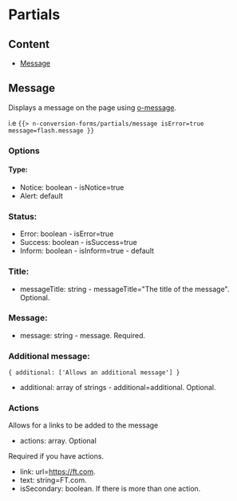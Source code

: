# Partials

## Content

* [Message](#message)

## Message

Displays a message on the page using [o-message](https://registry.origami.ft.com/components/o-message@3.0.1).

i.e `{{> n-conversion-forms/partials/message isError=true message=flash.message }}`

### Options

#### Type:

* Notice: boolean - isNotice=true
* Alert: default

### Status:

* Error: boolean - isError=true
* Success: boolean - isSuccess=true
* Inform: boolean - isInform=true - default

### Title:

* messageTitle: string - messageTitle="The title of the message". Optional.

### Message:

* message: string - message. Required.

### Additional message:

`{ additional: ['Allows an additional message'] }`

* additional: array of strings - additional=additional. Optional.

### Actions

Allows for a links to be added to the message

* actions: array. Optional

Required if you have actions.
* link: url=https://ft.com.
* text: string=FT.com.
* isSecondary: boolean. If there is more than one action.
